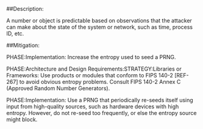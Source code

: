 ##Description:

A number or object is predictable based on observations that the attacker can make about the state of the system or network, such as time, process ID, etc.



##Mitigation:


PHASE:Implementation:
Increase the entropy used to seed a PRNG.

PHASE:Architecture and Design Requirements:STRATEGY:Libraries or Frameworks:
Use products or modules that conform to FIPS 140-2 [REF-267] to avoid obvious entropy problems. Consult FIPS 140-2 Annex C (Approved Random Number Generators).

PHASE:Implementation:
Use a PRNG that periodically re-seeds itself using input from high-quality sources, such as hardware devices with high entropy. However, do not re-seed too frequently, or else the entropy source might block.


